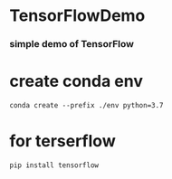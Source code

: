 # TensorFlowDemo
### simple demo of TensorFlow

# create conda env
``` 
conda create --prefix ./env python=3.7
```
# for terserflow 
```pip install tensorflow```